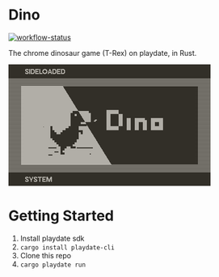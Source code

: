 # Dino

[![workflow-status](https://img.shields.io/github/actions/workflow/status/rusty-crank/dino/ci.yml?style=for-the-badge&logo=github&label=checks)](https://github.com/rusty-crank/dino/actions/workflows/ci.yml)

The chrome dinosaur game (T-Rex) on playdate, in Rust.

![demo](./demo.gif)

# Getting Started

1. Install playdate sdk
2. `cargo install playdate-cli`
3. Clone this repo
4. `cargo playdate run`
